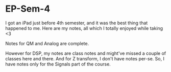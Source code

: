 # EP-Sem-4

I got an iPad just before 4th semester, and it was the best thing that happened to me. Here are my notes, all which I totally enjoyed while taking <3

Notes for QM and Analog are complete. 

However for DSP, my notes are class notes and might've missed a couple of classes here and there. And for Z transform, I don't have notes per-se. So, I have notes only for the Signals part of the course. 

